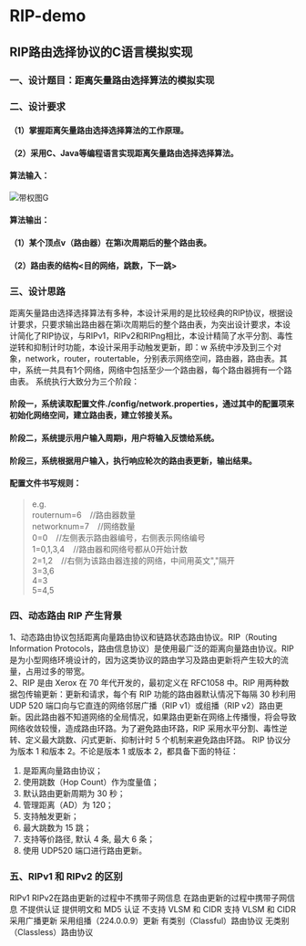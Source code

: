 # RIP-demo
## RIP路由选择协议的C语言模拟实现
### 一、设计题目：距离矢量路由选择算法的模拟实现
### 二、设计要求
#### （1）掌握距离矢量路由选择选择算法的工作原理。
#### （2）采用C、Java等编程语言实现距离矢量路由选择选择算法。
#### 算法输入：
![带权图G](https://github.com/HFcqw/RIP-demo/tree/master/output//RIP-graph.jpg)
#### 算法输出：
#### （1）某个顶点v（路由器）在第i次周期后的整个路由表。
#### （2）路由表的结构<目的网络，跳数，下一跳>
### 三、设计思路
距离矢量路由选择选择算法有多种，本设计采用的是比较经典的RIP协议，根据设计要求，只要求输出路由器在第i次周期后的整个路由表，为突出设计要求，本设计简化了RIP协议，与RIPv1，RIPv2和RIPng相比，本设计精简了水平分割、毒性逆转和抑制计时功能，本设计采用手动触发更新，即：w 系统中涉及到三个对象，network，router，routertable，分别表示网络空间，路由器，路由表。其中，系统一共具有1个网络，网络中包括至少一个路由器，每个路由器拥有一个路由表。 系统执行大致分为三个阶段：

#### 阶段一，系统读取配置文件./config/network.properties，通过其中的配置项来初始化网络空间，建立路由表，建立邻接关系。
#### 阶段二，系统提示用户输入周期i，用户将输入反馈给系统。
#### 阶段三，系统根据用户输入，执行响应轮次的路由表更新，输出结果。

#### 配置文件书写规则：
>e.g.\
>routernum=6 &ensp; //路由器数量\
>networknum=7 &ensp; //网络数量\
>0=0 &ensp; //左侧表示路由器编号，右侧表示网络编号\
>1=0,1,3,4 &ensp; //路由器和网络号都从0开始计数\
>2=1,2 &ensp; //右侧为该路由器连接的网络，中间用英文","隔开\
>3=3,6\
>4=3\
>5=4,5

### 四、动态路由 RIP 产生背景
1、动态路由协议包括距离向量路由协议和链路状态路由协议。RIP（Routing Information Protocols，路由信息协议）是使用最广泛的距离向量路由协议。RIP 是为小型网络环境设计的，因为这类协议的路由学习及路由更新将产生较大的流量，占用过多的带宽。\
2、RIP 是由 Xerox 在 70 年代开发的，最初定义在 RFC1058 中。RIP 用两种数据包传输更新：更新和请求，每个有 RIP 功能的路由器默认情况下每隔 30 秒利用 UDP 520 端口向与它直连的网络邻居广播（RIP v1）或组播（RIP v2）路由更新。因此路由器不知道网络的全局情况，如果路由更新在网络上传播慢，将会导致网络收敛较慢，造成路由环路。为了避免路由环路，RIP 采用水平分割、毒性逆转、定义最大跳数、闪式更新、抑制计时 5 个机制来避免路由环路。
RIP 协议分为版本 1 和版本 2。不论是版本 1 或版本 2，都具备下面的特征：
1. 是距离向量路由协议；
2. 使用跳数（Hop Count）作为度量值；
3. 默认路由更新周期为 30 秒；
4. 管理距离（AD）为 120；
5. 支持触发更新；
6. 最大跳数为 15 跳；
7. 支持等价路径, 默认 4 条, 最大 6 条；
8. 使用 UDP520 端口进行路由更新。
### 五、RIPv1 和 RIPv2 的区别
RIPv1 RIPv2在路由更新的过程中不携带子网信息 
在路由更新的过程中携带子网信息
不提供认证 提供明文和 MD5 认证
不支持 VLSM 和 CIDR 支持 VLSM 和 CIDR
采用广播更新 采用组播（224.0.0.9）更新
有类别（Classful）路由协议 无类别（Classless）路由协议
